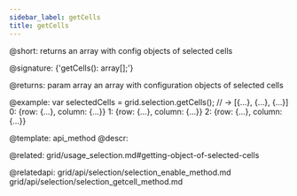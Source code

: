 ```yaml
---
sidebar_label: getCells
title: getCells
---          
```


@short: returns an array with config objects of selected cells

@signature: {'getCells(): array[];'}

@returns:
param       array      an array with configuration objects of selected cells



@example:
var selectedCells = grid.selection.getCells();
// -> [{…}, {…}, {…}]
0: {row: {…}, column: {…}}
1: {row: {…}, column: {…}}
2: {row: {…}, column: {…}}


@template: api_method
@descr:

@related: grid/usage_selection.md#getting-object-of-selected-cells

@relatedapi: grid/api/selection/selection_enable_method.md
grid/api/selection/selection_getcell_method.md



